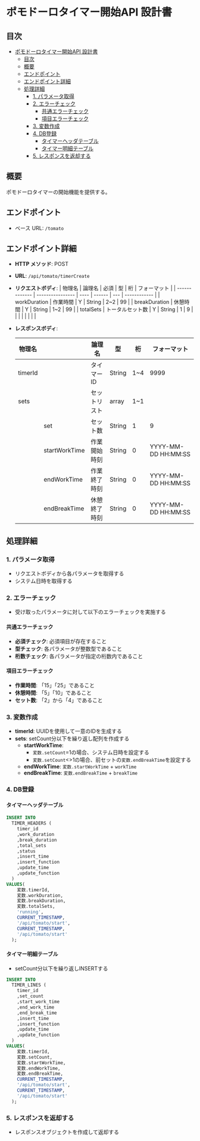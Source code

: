# ポモドーロタイマー開始API 設計書

## 目次
- [ポモドーロタイマー開始API 設計書](#ポモドーロタイマー開始api-設計書)
  - [目次](#目次)
  - [概要](#概要)
  - [エンドポイント](#エンドポイント)
  - [エンドポイント詳細](#エンドポイント詳細)
  - [処理詳細](#処理詳細)
    - [1. パラメータ取得](#1-パラメータ取得)
    - [2. エラーチェック](#2-エラーチェック)
      - [共通エラーチェック](#共通エラーチェック)
      - [項目エラーチェック](#項目エラーチェック)
    - [3. 変数作成](#3-変数作成)
    - [4. DB登録](#4-db登録)
      - [タイマーヘッダテーブル](#タイマーヘッダテーブル)
      - [タイマー明細テーブル](#タイマー明細テーブル)
    - [5. レスポンスを返却する](#5-レスポンスを返却する)

## 概要
ポモドーロタイマーの開始機能を提供する。

## エンドポイント
- ベース URL: `/tomato`

## エンドポイント詳細

- **HTTP メソッド**: POST
- **URL**: `/api/tomato/timerCreate`
- **リクエストボディ**:
    | 物理名        | 論理名           | 必須 | 型     | 桁  | フォーマット |
    | ------------- | ---------------- | ---- | ------ | --- | ------------ |
    | workDuration  | 作業時間         | Y    | String | 2~2 | 99           |
    | breakDuration | 休憩時間         | Y    | String | 1~2 | 99           |
    | totalSets     | トータルセット数 | Y    | String | 1   | 9            |
    |               |                  |      |        |     |              |
  
- **レスポンスボディ**:

    | 物理名  |               | 論理名       | 型      | 桁  | フォーマット        |
    | ------- | ------------- | ------------ | ------- | --- | ------------------- |
    | timerId |               | タイマーID   | String | 1~4 | 9999                |
    | sets    |               | セットリスト | array   | 1~1 |                     |
    |         | set           | セット数     | String | 1   | 9                   |
    |         | startWorkTime | 作業開始時刻 | String  | 0   | YYYY-MM-DD HH:MM:SS |
    |         | endWorkTime   | 作業終了時刻 | String  | 0   | YYYY-MM-DD HH:MM:SS |
    |         | endBreakTime  | 休憩終了時刻 | String  | 0   | YYYY-MM-DD HH:MM:SS |

## 処理詳細

### 1. パラメータ取得
- リクエストボディから各パラメータを取得する
- システム日時を取得する

### 2. エラーチェック
- 受け取ったパラメータに対して以下のエラーチェックを実施する

#### 共通エラーチェック
  - **必須チェック**: 必須項目が存在すること
  - **型チェック**: 各パラメータが整数型であること
  - **桁数チェック**: 各パラメータが指定の桁数内であること

#### 項目エラーチェック
  - **作業時間**: 「15」「25」であること
  - **休憩時間**: 「5」「10」であること
  - **セット数**: 「2」から「4」であること
 
### 3. 変数作成
- **timerId**: UUIDを使用して一意のIDを生成する
- **sets**: setCount分以下を繰り返し配列を作成する
  - **startWorkTime**: 
    - `変数.setCount`=1の場合、システム日時を設定する
    - `変数.setCount`<>1の場合、前セットの`変数.endBreakTime`を設定する
  - **endWorkTime**: `変数.startWorkTime` + `workTime`
  - **endBreakTime**: `変数.endBreakTime` + `breakTime`

### 4. DB登録

#### タイマーヘッダテーブル

```sql
INSERT INTO 
  TIMER_HEADERS (
    timer_id
    ,work_duration
    ,break_duration
    ,total_sets
    ,status
    ,insert_time
    ,insert_function
    ,update_time
    ,update_function
  )
VALUES(
    変数.timerId,
    変数.workDuration,
    変数.breakDuration,
    変数.totalSets,
    'running',
    CURRENT_TIMESTAMP,
    '/api/tomato/start',
    CURRENT_TIMESTAMP,
    '/api/tomato/start'
  );

```

#### タイマー明細テーブル

- setCount分以下を繰り返しINSERTする

```sql
INSERT INTO 
  TIMER_LINES (
    timer_id
    ,set_count
    ,start_work_time
    ,end_work_time
    ,end_break_time
    ,insert_time
    ,insert_function
    ,update_time
    ,update_function
  )
VALUES(
    変数.timerId,
    変数.setCount,
    変数.startWorkTime,
    変数.endWorkTime,
    変数.endBreakTime,
    CURRENT_TIMESTAMP,
    '/api/tomato/start',
    CURRENT_TIMESTAMP,
    '/api/tomato/start'
  );

```

### 5. レスポンスを返却する
- レスポンスオブジェクトを作成して返却する
